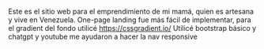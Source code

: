 Este es el sitio web para el emprendimiento de mi mamá, quien es artesana y vive en Venezuela.
One-page landing fue más fácil de implementar, para el gradient del fondo utilicé https://cssgradient.io/
Utilicé bootstrap básico y chatgpt y youtube me ayudaron a hacer la nav responsive

